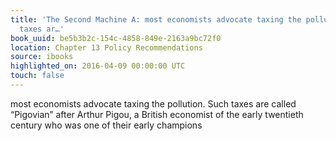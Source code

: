 ```yaml
---
title: 'The Second Machine A: most economists advocate taxing the pollution. Such
  taxes ar…'
book_uuid: be5b3b2c-154c-4858-849e-2163a9bc72f0
location: Chapter 13 Policy Recommendations
source: ibooks
highlighted_on: 2016-04-09 00:00:00 UTC
touch: false
---
```


most economists advocate taxing the pollution. Such taxes are called “Pigovian” after Arthur Pigou, a British economist of the early twentieth century who was one of their early champions